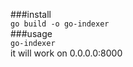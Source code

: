 ###install  
`go build -o go-indexer`    
###usage    
`go-indexer`    
it will work on 0.0.0.0:8000